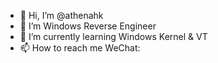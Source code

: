 - 👋 Hi, I’m @athenahk
- 👀 I’m  Windows Reverse Engineer
- 🌱 I’m currently learning Windows Kernel & VT
- 📫 How to reach me WeChat:

<!---
athenahk/athenahk is a ✨ special ✨ repository because its `README.md` (this file) appears on your GitHub profile.
You can click the Preview link to take a look at your changes.
--->
